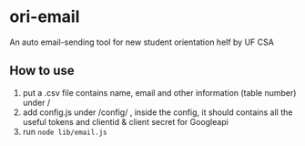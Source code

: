 # ori-email
An auto email-sending tool for new student orientation helf by UF CSA

## How to use
1. put a .csv file contains name, email and other information (table number) under /
2. add config.js under /config/ , inside the config, it should contains all the useful tokens and clientid & client secret for Googleapi
3. run ```node lib/email.js```
